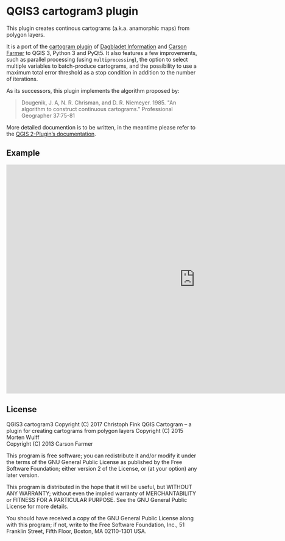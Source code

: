 QGIS3 cartogram3 plugin
=======================

This plugin creates continous cartograms (a.k.a. anamorphic maps) from polygon layers.

It is a port of the [cartogram plugin](https://plugins.qgis.org/plugins/cartogram/) of [Dagbladet Information](https://github.com/informeren/qgis-cartogram) and [Carson Farmer](https://github.com/carsonfarmer/cartogram) to QGIS 3, Python 3 and PyQt5. It also features a few improvements, such as parallel processing (using `multiprocessing`), the option to select multiple variables to batch-produce cartograms, and the possibility to use a maximum total error threshold as a stop condition in addition to the number of iterations.

As its successors, this plugin implements the algorithm proposed by: 

> Dougenik, J. A, N. R. Chrisman, and D. R. Niemeyer. 1985. "An algorithm to construct continuous cartograms." Professional Geographer 37:75-81 

More detailed documention is to be written, in the meantime please refer to the [QGIS 2-Plugin’s documentation](https://github.com/informeren/qgis-cartogram/blob/develop/README.md).

Example
-------

<iframe width="990" height="600" src="https://austromorph.space/kartogramm/population-density/" style="border:none;overflow-y:scroll;    overflow-x:hide;" frameborder=0></iframe>

License
-------

QGIS3 cartogram3
Copyright (C) 2017 Christoph Fink
QGIS Cartogram – a plugin for creating cartograms from polygon layers 
Copyright (C) 2015  Morten Wulff  
Copyright (C) 2013  Carson Farmer

This program is free software; you can redistribute it and/or modify it under the terms of the GNU General Public License as published by the Free Software Foundation; either version 2 of the License, or (at your option) any later version.

This program is distributed in the hope that it will be useful, but WITHOUT ANY WARRANTY; without even the implied warranty of MERCHANTABILITY or FITNESS FOR A PARTICULAR PURPOSE.  See the GNU General Public License for more details.

You should have received a copy of the GNU General Public License along with this program; if not, write to the Free Software Foundation, Inc., 51 Franklin Street, Fifth Floor, Boston, MA 02110-1301 USA.
